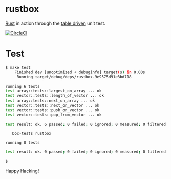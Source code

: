 # rustbox

[Rust] in action through the [table driven] unit test.

[![CircleCI]](https://circleci.com/gh/keithnoguchi/workflows/rustbox)

[Rust]: https://www.rust-lang.org
[table driven]: https://dave.cheney.net/2019/05/07/prefer-table-driven-tests
[CircleCI]: https://circleci.com/gh/keithnoguchi/rustbox.svg?style=svg

# Test

```sh
$ make test
    Finished dev [unoptimized + debuginfo] target(s) in 0.00s
     Running target/debug/deps/rustbox-9e9575d91e3bd718

running 6 tests
test array::tests::largest_on_array ... ok
test vector::tests::length_of_vector ... ok
test array::tests::next_on_array ... ok
test vector::tests::next_on_vector ... ok
test vector::tests::push_on_vector ... ok
test vector::tests::pop_from_vector ... ok

test result: ok. 6 passed; 0 failed; 0 ignored; 0 measured; 0 filtered out

   Doc-tests rustbox

running 0 tests

test result: ok. 0 passed; 0 failed; 0 ignored; 0 measured; 0 filtered out

$
```

Happy Hacking!
